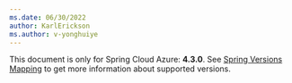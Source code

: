 ```yaml
---
ms.date: 06/30/2022
author: KarlErickson
ms.author: v-yonghuiye
---
```


This document is only for Spring Cloud Azure: **4.3.0**. See [Spring Versions Mapping](https://github.com/Azure/azure-sdk-for-java/wiki/Spring-Versions-Mapping) to get more information about supported versions.
